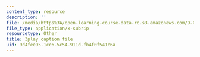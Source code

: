 ```yaml
---
content_type: resource
description: ''
file: /media/https%3A/open-learning-course-data-rc.s3.amazonaws.com/9-00sc-introduction-to-psychology-fall-2011/9d4fee951cc65c54911dfb4f0f541c6a_SFPPw6sDHEI.vtt
file_type: application/x-subrip
resourcetype: Other
title: 3play caption file
uid: 9d4fee95-1cc6-5c54-911d-fb4f0f541c6a
---
```

